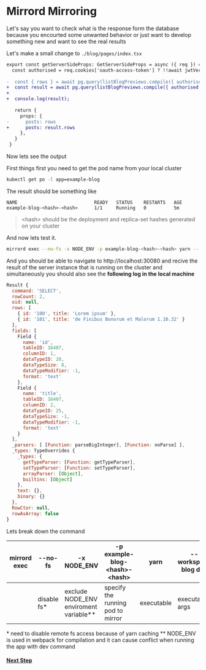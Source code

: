 # Mirrord Mirroring
Let's say you want to check what is the response form the database because you encourted some unwanted behavior or just want to develop something new and want to see the real results

Let's make a small change to `./blog/pages/index.tsx`

```diff
export const getServerSideProps: GetServerSideProps = async ({ req }) => {
  const authorised = req.cookies['oauth-access-token'] ? !!await jwtVerify(req.cookies['oauth-access-token'], await getRemoteJWKSet()) : false;
 
-  const { rows } = await pg.query(listBlogPreviews.compile({ authorised }));
+  const result = await pg.query(listBlogPreviews.compile({ authorised }));
+
+  console.log(result);
 
   return {
     props: {
-      posts: rows
+      posts: result.rows
     },
   }
 }
```

Now lets see the output

First things first you need to get the pod name from your local cluster

```bash
kubectl get po -l app=example-blog
```

The result should be something like

```
NAME                            READY   STATUS    RESTARTS   AGE
example-blog-<hash>-<hash>      1/1     Running   0          5m
```

> \<hash\> should be the deployment and replica-set hashes generated on your cluster

And now lets test it.

```bash
mirrord exec --no-fs -x NODE_ENV -p example-blog-<hash>-<hash> yarn -- workspace blog dev
```

And you should be able to navigate to http://localhost:30080 and recive the result of the server instance that is running on the cluster and simultaneously you should also see the **following log in the local machine**

```js
Result {
  command: 'SELECT',
  rowCount: 2,
  oid: null,
  rows: [
    { id: '100', title: 'Lorem ipsum' },
    { id: '101', title: 'de Finibus Bonorum et Malorum 1.10.32' }
  ],
  fields: [
    Field {
      name: 'id',
      tableID: 16407,
      columnID: 1,
      dataTypeID: 20,
      dataTypeSize: 8,
      dataTypeModifier: -1,
      format: 'text'
    },
    Field {
      name: 'title',
      tableID: 16407,
      columnID: 2,
      dataTypeID: 25,
      dataTypeSize: -1,
      dataTypeModifier: -1,
      format: 'text'
    }
  ],
  _parsers: [ [Function: parseBigInteger], [Function: noParse] ],
  _types: TypeOverrides {
    _types: {
      getTypeParser: [Function: getTypeParser],
      setTypeParser: [Function: setTypeParser],
      arrayParser: [Object],
      builtins: [Object]
    },
    text: {},
    binary: {}
  },
  RowCtor: null,
  rowAsArray: false
}
```

Lets break down the command

| mirrord exec | --no-fs | -x NODE_ENV | -p example-blog-\<hash\>-\<hash\> | yarn | -- workspace blog dev |
|---|---|---|---|---|---|
||disable fs*|exclude NODE_ENV enviroment variable**|specify the running pod to mirror|executable|executable args

\* need to disable remote fs access because of yarn caching
\*\* NODE_ENV is used in webpack for compilation and it can cause conflict when running the app with dev command

#### [Next Step](./04.%20Mirrord%20Steal.md)